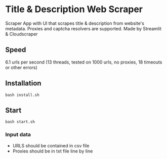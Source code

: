 # Title & Description Web Scraper

Scraper App with UI that scrapes title & description from website's metadata. Proxies and captcha resolvers are supported. Made by Streamlit & Cloudscraper

## Speed
6.1 urls per second (13 threads, tested on 1000 urls, no proxies, 18 timeouts or other errors)

## Installation

```bash install.sh```

## Start

```bash start.sh```

### Input data
 - URLS should be contained in csv file
 - Proxies should be in txt file line by line